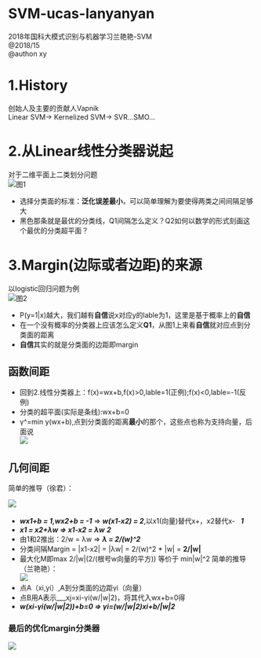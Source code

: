 # SVM-ucas-lanyanyan
2018年国科大模式识别与机器学习兰艳艳-SVM  
@2018/15  
@authon xy

# 1.History
创始人及主要的贡献人Vapnik  
Linear SVM-> Kernelized SVM-> SVR...SMO...  
# 2.从Linear线性分类器说起
对于二维平面上二类划分问题  
![图1](https://github.com/Albert-xy/SVM-ucas-lanyanyan/blob/master/imp/linear-clasifier.png)  
- 选择分类面的标准：**泛化误差最小**，可以简单理解为要使得两类之间间隔足够大   
- 黑色那条就是最优的分类线，Q1间隔怎么定义？Q2如何以数学的形式刻画这个最优的分类超平面？  
#  3.Margin(边际或者边距)的来源  
以logistic回归问题为例  
![图2](https://github.com/Albert-xy/SVM-ucas-lanyanyan/blob/master/imp/LR-1.png)    
- P(y=1|x)越大，我们越有**自信**说x对应y的lable为1，这里是基于概率上的**自信**  
- 在一个没有概率的分类器上应该怎么定义**Q1**，从图1上来看**自信**就对应点到分类面的距离   
- **自信**其实的就是分类面的边距即margin
  
## 函数间距
- 回到2.线性分类器上：f(x)=wx+b,f(x)>0,lable=1(正例);f(x)<0,lable=-1(反例)   
- 分类的超平面(实际是条线):wx+b=0
- γ^=min y(wx+b),点到分类面的距离**最小**的那个，这些点也称为支持向量，后面说  
![](https://github.com/Albert-xy/SVM-ucas-lanyanyan/blob/master/imp/LR-2.png)  
## 几何间距  
简单的推导（徐君）：  

![](https://github.com/Albert-xy/SVM-ucas-lanyanyan/blob/master/imp/LR-3.png)      
- ___wx1+b = 1,wx2+b = -1___ => ___w(x1-x2) = 2___,以x1(向量)替代x+，x2替代x-   ___1___
- ___x1 = x2+λw => x1-x2 = λw___     ___2___
- 由1和2推出：2/w = λw => ___λ = 2/(w)^2___
- 分类间隔Margin = |x1-x2| = |λw| = 2/(w)^2 * |w| = __2/|w|__
- 最大化M即max 2/|w|(2/(根号w向量的平方)) 等价于 min|w|^2
简单的推导（兰艳艳）：  
![](https://github.com/Albert-xy/SVM-ucas-lanyanyan/blob/master/imp/LR-5.png) 
- 点A（xi,yi）,A到分类面的边距γi（向量）
- 点B用A表示___xj=xi-γi(w/|w|2)，将其代入wx+b=0得
- ___w(xi-γi(w/|w|2))+b=0 => γi=(w/|w|2)xi+b/|w|2___
### 最后的优化margin分类器
![](https://github.com/Albert-xy/SVM-ucas-lanyanyan/blob/master/imp/LR-4.png)  
